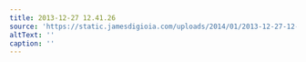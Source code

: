```yaml
---
title: 2013-12-27 12.41.26
source: 'https://static.jamesdigioia.com/uploads/2014/01/2013-12-27-12-41-26-scaled.jpg'
altText: ''
caption: ''
---
```



